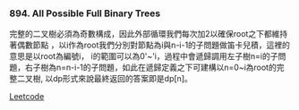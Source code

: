 ### 894. All Possible Full Binary Trees

完整的二叉樹必須為奇數構成，因此外部循環我們每次加2以確保root之下都維持著偶數節點
，以i作為root我們分別對節點為i與n-i-1的子問題做笛卡兒積，這裡的意思是以root為編號i，
i的範圍可以為0'~'i，過程中會遞歸調用左子樹n=i的子問題，右子樹為n=n-i-1的子問題，如此在遞歸定義之下可建構以n=0~i為root的完整二叉樹,
以dp形式來說最終返回的答案即是dp[n]。


[Leetcode](https://leetcode.com/problems/all-possible-full-binary-trees/)

